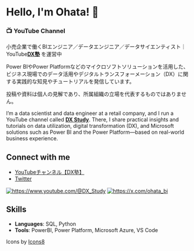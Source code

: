 # Hello, I'm Ohata! 👋

### 📺 YouTube Channel

小売企業で働くBIエンジニア／データエンジニア／データサイエンティスト｜YouTube[**DX塾**](https://www.youtube.com/@DX_Study) を運営中

Power BIやPower Platformなどのマイクロソフトソリューションを活用した、ビジネス現場でのデータ活用やデジタルトランスフォーメーション（DX）に関する実践的な知見やチュートリアルを発信しています。

投稿や資料は個人の見解であり、所属組織の立場を代表するものではありません。

I’m a data scientist and data engineer at a retail company, and I run a YouTube channel called [**DX Study**](https://www.youtube.com/@DX_Study). There, I share practical insights and tutorials on data utilization, digital transformation (DX), and Microsoft solutions such as Power BI and the Power Platform—based on real-world business experience.

## Connect with me

- [YouTubeチャンネル【DX塾】](https://www.youtube.com/@DX_Study)
- [Twitter](https://x.com/ohata_bi)

<p align="left">
<a href="https://www.youtube.com/@DX_Study" target="blank"><img align="center" src="https://img.icons8.com/color/48/youtube-play.png" alt="https://www.youtube.com/@DX_Study" /></a>
<a href="https://x.com/ohata_bi" target="blank"><img align="center" src="https://img.icons8.com/?size=50&id=bG29Ckcdp6YP&format=png&color=000000" alt="https://x.com/ohata_bi" /></a>
</p>

## Skills

- **Languages**: SQL, Python
- **Tools**: PowerBI, Power Platform, Microsoft Azure, VS Code



Icons by [Icons8](https://icons8.com/)

